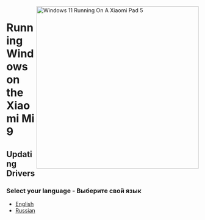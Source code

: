 ﻿<img align="right" src="https://raw.githubusercontent.com/erdilS/Port-Windows-11-Xiaomi-Pad-5/main/nabu.png" width="425" alt="Windows 11 Running On A Xiaomi Pad 5">

# Running Windows on the Xiaomi Mi 9

## Updating Drivers

### Select your language - Выберите свой язык

- [English](English/update-en.md)
- [Russian](Russian/update-ru.md)
